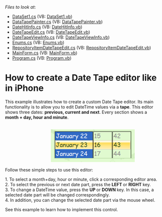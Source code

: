 <!-- default file list -->
*Files to look at*:

* [DataSet1.cs](./CS/WindowsApplication3/DataSet1.cs) (VB: [DataSet1.vb](./VB/WindowsApplication3/DataSet1.vb))
* [DataTapePainter.cs](./CS/WindowsApplication3/DateTapeEdit/DataTapePainter.cs) (VB: [DataTapePainter.vb](./VB/WindowsApplication3/DateTapeEdit/DataTapePainter.vb))
* [DateHitInfo.cs](./CS/WindowsApplication3/DateTapeEdit/DateHitInfo.cs) (VB: [DateHitInfo.vb](./VB/WindowsApplication3/DateTapeEdit/DateHitInfo.vb))
* [DateTapeEdit.cs](./CS/WindowsApplication3/DateTapeEdit/DateTapeEdit.cs) (VB: [DateTapeEdit.vb](./VB/WindowsApplication3/DateTapeEdit/DateTapeEdit.vb))
* [DateTapeViewInfo.cs](./CS/WindowsApplication3/DateTapeEdit/DateTapeViewInfo.cs) (VB: [DateTapeViewInfo.vb](./VB/WindowsApplication3/DateTapeEdit/DateTapeViewInfo.vb))
* [Enums.cs](./CS/WindowsApplication3/DateTapeEdit/Enums.cs) (VB: [Enums.vb](./VB/WindowsApplication3/DateTapeEdit/Enums.vb))
* [RepositoryItemDateTapeEdit.cs](./CS/WindowsApplication3/DateTapeEdit/RepositoryItemDateTapeEdit.cs) (VB: [RepositoryItemDateTapeEdit.vb](./VB/WindowsApplication3/DateTapeEdit/RepositoryItemDateTapeEdit.vb))
* [MainForm.cs](./CS/WindowsApplication3/MainForm.cs) (VB: [MainForm.vb](./VB/WindowsApplication3/MainForm.vb))
* [Program.cs](./CS/WindowsApplication3/Program.cs) (VB: [Program.vb](./VB/WindowsApplication3/Program.vb))
<!-- default file list end -->
# How to create a Date Tape editor like in iPhone 


<p>This example illustrates how to create a custom Date Tape editor. Its main functionality is to allow you to edit DateTime values via a <strong>tape</strong>. This editor shows three dates: <strong>previous, current and next</strong>. Every section shows a <strong>month</strong><strong> +</strong><strong> da</strong><strong>y</strong><strong>, </strong><strong>hour</strong><strong> and minute</strong>. </p><p>                                                                                                                                                                      <img src="https://raw.githubusercontent.com/DevExpress-Examples/how-to-create-a-date-tape-editor-like-in-iphone-e4475/13.1.4+/media/fc1638cc-d18b-4c9b-90ff-566d0fe6ede6.png"></p><p>Follow these simple steps to use this editor:</p><p>1. To select a month+day,  hour or minute, click a corresponding editor area. <br />
2. To select the previous or next date part, press the <strong>LEFT </strong>or <strong>RIGHT</strong><strong> </strong>key. <br />
3. To change a DateTime value, press the <strong>UP</strong><strong> </strong>or <strong>DOWN </strong>key. In this case, a selected date part will be changed correspondingly. <br />
4. In addition, you can change the selected date part via the mouse wheel. </p><p>See this example to learn how to implement this control. </p>

<br/>


